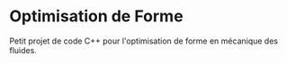 # Optimisation de Forme

Petit projet de code C++ pour l'optimisation de forme en mécanique des fluides.

